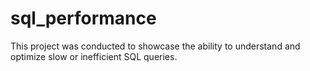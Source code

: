 # sql_performance
This project was conducted to showcase the ability to understand and optimize slow or inefficient SQL queries.
